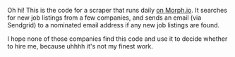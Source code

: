 Oh hi! This is the code for a scraper that runs daily [on Morph.io](https://morph.io/blimpage/jobsy). It searches for new job listings from a few companies, and sends an email (via Sendgrid) to a nominated email address if any new job listings are found.

I hope none of those companies find this code and use it to decide whether to hire me, because uhhhh it's not my finest work.
